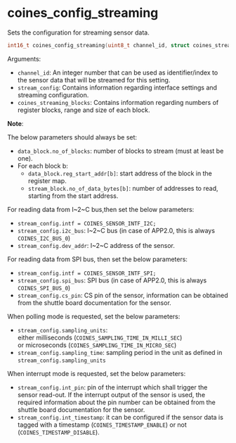 # coines_config_streaming
Sets the configuration for streaming sensor data.

```C
int16_t coines_config_streaming(uint8_t channel_id, struct coines_streaming_config *stream_config, struct coines_streaming_blocks *data_blocks); 
```

Arguments:

- `channel_id`: An integer number that can be used as identifier/index to the sensor data that will be streamed for this setting.
- `stream_config`: Contains information regarding interface settings and streaming configuration.
-  `coines_streaming_blocks`: Contains information regarding numbers of register blocks, range and size of  each block.

**Note**:

The below parameters should always be set:

- `data_block.no_of_blocks`: number of blocks to stream (must at least be one).
- For each block b:
	- `data_block.reg_start_addr[b]`: start address of the block in the register map.
	- `stream_block.no_of_data_bytes[b]`: number of addresses to read, starting from the start address.

For reading data from I~2~C bus,then set the below parameters:
	
- `stream_config.intf = COINES_SENSOR_INTF_I2C;`
- `stream_config.i2c_bus`: I~2~C bus (in case of APP2.0, this is always `COINES_I2C_BUS_0`)
- `stream_config.dev_addr`: I~2~C address of the sensor.

For reading data from SPI bus, then set the below parameters:

- `stream_config.intf = COINES_SENSOR_INTF_SPI;`
- `stream_config.spi_bus`: SPI bus (in case of APP2.0, this is always `COINES_SPI_BUS_0`)
- `stream_config.cs_pin`: CS pin of the sensor, information can be obtained from the shuttle board documentation for the sensor. 

When polling mode is requested, set the below parameters:
- `stream_config.sampling_units`:  
either milliseconds (`COINES_SAMPLING_TIME_IN_MILLI_SEC`)  
or microseconds (`COINES_SAMPLING_TIME_IN_MICRO_SEC`)
- `stream_config.sampling_time`: sampling period in the unit as defined in `stream_config.sampling_units`

When interrupt mode is requested, set the below parameters:

- `stream_config.int_pin`: pin of the interrupt which shall trigger the sensor read-out. If the interrupt output of the sensor is used, the required information about the pin number can be obtained from the shuttle board documentation for the sensor.
- `stream_config.int_timestamp`:  it can be configured if the sensor data is tagged with a timestamp (`COINES_TIMESTAMP_ENABLE`) or not (`COINES_TIMESTAMP_DISABLE`).